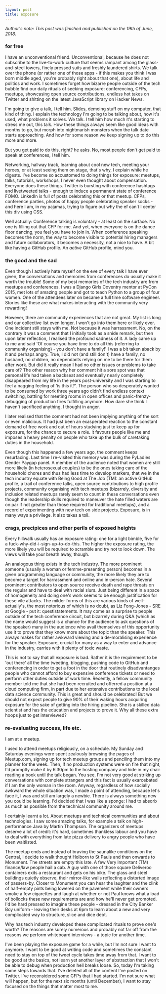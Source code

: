 ```yaml
---
layout: post
title: exposure
---
```


_Author's note: This post was finished and published on the 19th of June, 2018_.

### for free

I have an unconventional friend. Unconventional, because he does not subscribe to the live-to-work culture that seems rampant among the glass-and-steel towers, finely pressed suits and freshly laundered shirts. We talk over the phone (or rather one of those apps - if this makes you think I was born middle aged, you're probably right about that one), about life and politics and work. I sometimes forget how bizarre people outside of the tech bubble find our daily rituals of seeking exposure: conferencing, CFPs, meetups, showcasing open source contributions, endless hot takes on Twitter and shitting on the latest JavaScript library on Hacker News. 

I'm going to give a talk, I tell him. Slides, demoing stuff on my computer, that kind of thing.
I explain the technology I'm going to be talking about, how it's used, what problems it solves.
We talk. I tell him how much it's starting to stress me out, this talk. How these things always seem like good ideas with months to go, but morph into nightmarish monsters when the talk date starts approaching. And how for some reason we keep signing up to do this more and more.

But you get paid to do this, right? he asks.
No, most people don't get paid to speak at conferences, I tell him.

Networking, hallway track, learning about cool new tech, meeting your heroes, or at least seeing them on stage, that's why, I explain while he digests. I've become so accustomed to doing things for exposure: meetups, talks, tutorials, workshops, I never even thought about compensation. Everyone does these things. Twitter is bursting with conference hashtags and livetweeted talks - enough to induce a permanent state of conference FOMO. LinkedIn is full of posts celebrating this or that meetup. CFPs, conference parties, photos of happy people celebrating speaker socks - and here I am, in my pajamas, trying to figure out why the ef can't I center this div using CSS.  

Well actually: Conference talking is voluntary - at least on the surface. No one is filling out that CFP for me. And yet, when everyone is on the dance floor dancing, you feel you have to join in. When conference speaking becomes the norm, the way to become visible to potential hiring managers and future collaborators, it becomes a necessity, not a nice to have. A bit like having a GitHub profile. An _active_ GitHub profile, mind you. 

### the good and the sad

Even though I actively hate myself on the eve of every talk I have ever given, the conversations and memories from conferences do usually make it worth the trouble!
Some of my best memories of the tech industry are from meetups and conferences. I was a Django Girls Coventry mentor at PyCon 2015, met lots of amazing people and got to teach Python to a group of four women. One of the attendees later on became a full time software engineer.  Stories like these are what makes interacting with the community very rewarding!

However, there are community experiences that are not great. My list is long and our collective list even longer. I won't go into them here or likely ever. One incident still stays with me. Not because it was harrassment. No, on the contrary it was a comment that I initially took as a snide remark, but then upon later reflection, I realised the profound sadness of it. A lady came up to me and said 'Of course you have time to do all this (referring to community organising) - you don't have a family!' I was a bit taken aback by it and perhaps angry. True, I did not (and still don't) have a family, no husband, no children, no dependants relying on me to be there for them after work. But did it really mean I had no other issues or problems to take care of? The other reason why her comment hit a sore spot was that personal life had taken a backseat and eventually nearly completely disappeared from my life in the years post-university and I was starting to feel a nagging feeling of 'is this it?'. The person who so desperately wanted to be consumed by work three years ago didn't find endless context switching, battling for meeting rooms in open offices and panic-frenzy-debugging of production fires fulfilling anymore. How dare she think I haven't sacrificed anything, I thought in anger.  

I later realised that the comment had not been implying anything of the sort or even malicious. It had just been an exasperated reaction to the constant demand of free work and out of hours studying just to keep up for exposure, for the chance to secure a role. 
It favours people like me and imposes a heavy penalty on people who take up the bulk of caretaking duties in the household.

Even though this happened a few years ago, the comment keeps resurfacing. Last time I re-visited this memory was during the PyLadies Gender Paygap panel. A member of the audience noted that women are still more likely (in heterosexual couples) to be the ones taking care of the household chores and thus had less time to develop markers, that we in the tech industry equate with Being Good at The Job (TM): an active GitHub profile, a trail of conference talks, open source contributions to high profile projects, community organising with tech meetups (bizarrely, diversity and inclusion related meetups rarely seem to count in these conversations even though the leadership skills required to maneuver the hate filled waters are on par if not greater than those required for traditional meetups), and a record of experimenting with new tech on side projects. Exposure, is in many ways a privilege. It also takes a toll. 

### crags, precipices and other perils of exposed heights

Every hillwalk usually has an exposure rating: one for a light bimble, five for a fuck-why-did-i-sign-up-to-do-this. The higher the exposure rating, the more likely you will be required to scramble and try not to look down. The views will take your breath away, though.

An analogous thing exists in the tech industry. The more prominent someone (usually a woman or femme-presenting person) becomes in a given programming language or community, the more likely they are to become a target for harrassment and online and in-person hate. Several prominent contributors to open source receive death and rape threats on the regular and have to deal with racial slurs. Just being different in a space of homogeneity and doing one's work seems to be enough justification for these vile attacks. The milder forms of this are various kinds of well-actually's, the most notorious of which is no doubt, as Liz Fong-Jones - SRE at Google - put it: questistatements. It may come as a surprise to people outside of the tech conference circuit, but bizarrely during Q&A (which as the name would suggest is a chance for the audience to ask questions of the speaker) many in the audience who avail themselves of this opportunity use it to prove that they know more about the topic than the speaker. This always makes for rather awkward viewing and a de-moralising experience for the speaker. Exposure, crucial for many as a way to enter and advance in the industry, carries with it plenty of toxic waste.

This is not to say that all exposure is bad. Rather it is the requirement to be 'out there' all the time tweeting, blogging, pushing code to GitHub and conferencing in order to get a foot in the door that routinely disadvantanges people who cannot afford to buy expensive conference tickets or need to perform other duties outside of work time. Recently, a fellow community member told me that she had been recruited and offerred a position at a cloud computing firm, in part due to her extensive contributions to the local data science community. This is great and should be celebrated! But we should not expect people to give 90% of their waking hours acquiring exposure for the sake of getting into the hiring pipeline. She is a skilled data scientist and has the education and projects to prove it. Why all these extra hoops just to get interviewed?

### re-evaluating success, life etc.

I am at a meetup.

I used to attend meetups religiously, on a schedule. My Sunday and Saturday evenings were spent zealously browsing the pages of Meetup.com, signing up for tech meetup groups and penciling them into my planner for the week. Then, if no production systems were on fire that night, I'd promptly make it by 6.30pm to the hosting company and hide in my chair reading a book until the talk began. You see, I'm not very good at striking up conversations with complete strangers and this fact is usually exarcebated if I am the only woman in the room. Anyway, regardless of how socially awkward the whole situation was, I made a point of attending, because let's face it, I was and still am largely a newbie. There is always something new you could be learning.  I'd decided that I was like a sponge: I had to absorb as much as possible from the technical community around me. 

I certainly learnt a lot. About meetups and technical communities and about technologies. I saw some amazing talks, for example a talk on high-performance Java by Martin Thompson. The organizers of meetups deserve a lot of credit: it's hard, sometimes thankless labour and you have to deal with everything from late pizza delivery to angry people who have been waitlisted. 

The meetup ends and instead of braving the saunalike conditions on the Central, I decide to walk thought Holborn to St Pauls and then onwards to Monument. The streets are empty this late. A few Very Important (TM) finance/law people hail a cab. A guy with one of those square Deliveroo containers exits a restaurant and gets on his bike. The glass and steel buildings quietly observe, their mirror-like walls reflecting a distorted image of passers-by. Closer to Monument you can hear the laughter and the clink of half-empty pints being lowered on the pavement while their owners smoke a few cigarettes and laugh at whether or not Paul knows what a load of bollocks these new requirements are and how he'll never get promoted. I'd be hard pressed to imagine these people - dressed in the City Banker Boy uniform - leaving their desks at 6pm to learn about a new and very complicated way to structure, slice and dice debt. 

Why has tech industry developed these complicated rituals to prove one's worth? The reasons are surely numerous and probably not far off from the reasons we perform whiteboard interviews - a topic for another time. 

I've been playing the exposure game for a while, but I'm not sure I want to anymore. I want to be good at writing code and sometimes the constant need to stay on top of the tweet cycle takes time away from that. I want to be good at the basics, not learn yet another layer of abstraction that I won't be able to debug when production hell breaks loose. So, today I'm taking some steps towards that. I've deleted all of the content I've posted on Twitter. I've reconsidered some CFPs that I had started. I'm not sure what will happen, but for the next six months (until December), I want to stay focused on the things that matter most to me.  

 



